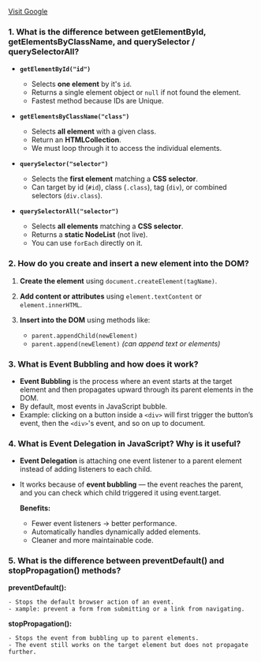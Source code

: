 [Visit Google](https://soumicshahriar.github.io/emergency-hotline/)


### 1. What is the difference between getElementById, getElementsByClassName, and querySelector / querySelectorAll?

- **`getElementById("id")`**

  - Selects **one element** by it's `id`.
  - Returns a single element object or `null` if not found the element.
  - Fastest method because IDs are Unique.

- **`getElementsByClassName("class")`**

  - Selects **all element** with a given class.
  - Return an **HTMLCollection**.
  - We must loop through it to access the individual elements.

- **`querySelector("selector")`**

  - Selects the **first element** matching a **CSS selector**.
  - Can target by id (`#id`), class (`.class`), tag (`div`), or combined selectors (`div.class`).

- **`querySelectorAll("selector")`**
  - Selects **all elements** matching a **CSS selector**.
  - Returns a **static NodeList** (not live).
  - You can use `forEach` directly on it.

### 2. How do you create and insert a new element into the DOM?

1. **Create the element** using `document.createElement(tagName)`.
2. **Add content or attributes** using `element.textContent` or `element.innerHTML`.
3. **Insert into the DOM** using methods like:

   - `parent.appendChild(newElement)`
   - `parent.append(newElement)` _(can append text or elements)_

### 3. What is Event Bubbling and how does it work?

- **Event Bubbling** is the process where an event starts at the target element and then propagates upward through its parent elements in the DOM.
- By default, most events in JavaScript bubble.
- Example: clicking on a button inside a `<div>` will first trigger the button’s event, then the `<div>`'s event, and so on up to document.

### 4. What is Event Delegation in JavaScript? Why is it useful?

- **Event Delegation** is attaching one event listener to a parent element instead of adding listeners to each child.
- It works because of **event bubbling** — the event reaches the parent, and you can check which child triggered it using event.target.

  **Benefits:**

  - Fewer event listeners → better performance.
  - Automatically handles dynamically added elements.
  - Cleaner and more maintainable code.

### 5. What is the difference between preventDefault() and stopPropagation() methods?

**preventDefault():**

    - Stops the default browser action of an event.
    - xample: prevent a form from submitting or a link from navigating.

**stopPropagation():**

    - Stops the event from bubbling up to parent elements.
    - The event still works on the target element but does not propagate further.
